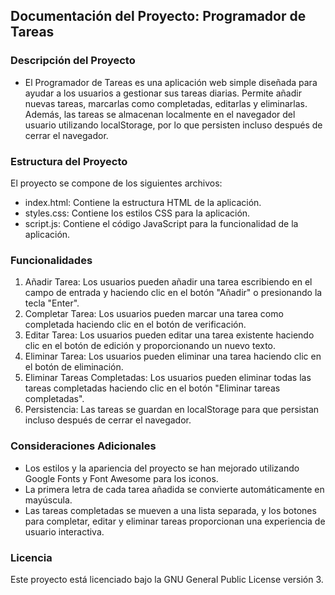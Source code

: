 
## Documentación del Proyecto: Programador de Tareas

### Descripción del Proyecto
- El Programador de Tareas es una aplicación web simple diseñada para ayudar a los usuarios a gestionar sus tareas diarias. Permite añadir nuevas tareas, marcarlas como completadas, editarlas y eliminarlas. Además, las tareas se almacenan localmente en el navegador del usuario utilizando localStorage, por lo que persisten incluso después de cerrar el navegador.

### Estructura del Proyecto
El proyecto se compone de los siguientes archivos:

- index.html: Contiene la estructura HTML de la aplicación.
- styles.css: Contiene los estilos CSS para la aplicación.
- script.js: Contiene el código JavaScript para la funcionalidad de la aplicación.

### Funcionalidades
1. Añadir Tarea: Los usuarios pueden añadir una tarea escribiendo en el campo de entrada y haciendo clic en el botón "Añadir" o presionando la tecla "Enter".
2. Completar Tarea: Los usuarios pueden marcar una tarea como completada haciendo clic en el botón de verificación.
3. Editar Tarea: Los usuarios pueden editar una tarea existente haciendo clic en el botón de edición y proporcionando un nuevo texto.
4. Eliminar Tarea: Los usuarios pueden eliminar una tarea haciendo clic en el botón de eliminación.
5. Eliminar Tareas Completadas: Los usuarios pueden eliminar todas las tareas completadas haciendo clic en el botón "Eliminar tareas completadas".
6. Persistencia: Las tareas se guardan en localStorage para que persistan incluso después de cerrar el navegador.

### Consideraciones Adicionales
- Los estilos y la apariencia del proyecto se han mejorado utilizando Google Fonts y Font Awesome para los iconos.
- La primera letra de cada tarea añadida se convierte automáticamente en mayúscula.
- Las tareas completadas se mueven a una lista separada, y los botones para completar, editar y eliminar tareas proporcionan una experiencia de usuario interactiva.

### Licencia
Este proyecto está licenciado bajo la GNU General Public License versión 3.

